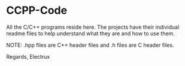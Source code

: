 # CCPP-Code

All the C/C++ programs reside here.
The projects have their individual readme files to help understand what they are and how to use them.

NOTE: .hpp files are C++ header files and .h files are C header files.

Regards,
Electrux
